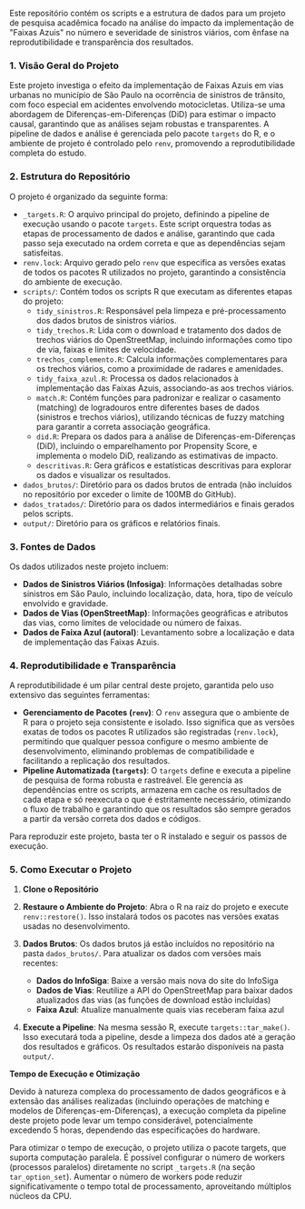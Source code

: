 Este repositório contém os scripts e a estrutura de dados para um projeto de pesquisa acadêmica focado na análise do impacto da implementação de "Faixas Azuis" no número e severidade de sinistros viários, com ênfase na reprodutibilidade e transparência dos resultados.

### 1. Visão Geral do Projeto

Este projeto investiga o efeito da implementação de Faixas Azuis em vias urbanas no município de São Paulo na ocorrência de sinistros de trânsito, com foco especial em acidentes envolvendo motocicletas. Utiliza-se uma abordagem de Diferenças-em-Diferenças (DiD) para estimar o impacto causal, garantindo que as análises sejam robustas e transparentes. A pipeline de dados e análise é gerenciada pelo pacote `targets` do R, e o ambiente de projeto é controlado pelo `renv`, promovendo a reprodutibilidade completa do estudo.

### 2. Estrutura do Repositório

O projeto é organizado da seguinte forma:

* `_targets.R`: O arquivo principal do projeto, definindo a pipeline de execução usando o pacote `targets`. Este script orquestra todas as etapas de processamento de dados e análise, garantindo que cada passo seja executado na ordem correta e que as dependências sejam satisfeitas.
* `renv.lock`: Arquivo gerado pelo `renv` que especifica as versões exatas de todos os pacotes R utilizados no projeto, garantindo a consistência do ambiente de execução.
* `scripts/`: Contém todos os scripts R que executam as diferentes etapas do projeto:
    * `tidy_sinistros.R`: Responsável pela limpeza e pré-processamento dos dados brutos de sinistros viários.
    * `tidy_trechos.R`: Lida com o download e tratamento dos dados de trechos viários do OpenStreetMap, incluindo informações como tipo de via, faixas e limites de velocidade.
    * `trechos_complemento.R`: Calcula informações complementares para os trechos viários, como a proximidade de radares e amenidades.
    * `tidy_faixa_azul.R`: Processa os dados relacionados à implementação das Faixas Azuis, associando-as aos trechos viários.
    * `match.R`: Contém funções para padronizar e realizar o casamento (matching) de logradouros entre diferentes bases de dados (sinistros e trechos viários), utilizando técnicas de fuzzy matching para garantir a correta associação geográfica.
    * `did.R`: Prepara os dados para a análise de Diferenças-em-Diferenças (DiD), incluindo o emparelhamento por Propensity Score, e implementa o modelo DiD, realizando as estimativas de impacto.
    * `descritivas.R`: Gera gráficos e estatísticas descritivas para explorar os dados e visualizar os resultados.
* `dados_brutos/`: Diretório para os dados brutos de entrada (não incluídos no repositório por exceder o limite de 100MB do GitHub).
* `dados_tratados/`: Diretório para os dados intermediários e finais gerados pelos scripts.
* `output/`: Diretório para os gráficos e relatórios finais.

### 3. Fontes de Dados
Os dados utilizados neste projeto incluem:

* **Dados de Sinistros Viários (Infosiga)**: Informações detalhadas sobre sinistros em São Paulo, incluindo localização, data, hora, tipo de veículo envolvido e gravidade.
* **Dados de Vias (OpenStreetMap)**: Informações geográficas e atributos das vias, como limites de velocidade ou número de faixas.
* **Dados de Faixa Azul (autoral)**: Levantamento sobre a localização e data de implementação das Faixas Azuis.

### 4. Reprodutibilidade e Transparência

A reprodutibilidade é um pilar central deste projeto, garantida pelo uso extensivo das seguintes ferramentas:

* **Gerenciamento de Pacotes (`renv`)**: O `renv` assegura que o ambiente de R para o projeto seja consistente e isolado. Isso significa que as versões exatas de todos os pacotes R utilizados são registradas (`renv.lock`), permitindo que qualquer pessoa configure o mesmo ambiente de desenvolvimento, eliminando problemas de compatibilidade e facilitando a replicação dos resultados.
* **Pipeline Automatizada (`targets`)**: O `targets` define e executa a pipeline de pesquisa de forma robusta e rastreável. Ele gerencia as dependências entre os scripts, armazena em cache os resultados de cada etapa e só reexecuta o que é estritamente necessário, otimizando o fluxo de trabalho e garantindo que os resultados são sempre gerados a partir da versão correta dos dados e códigos.

Para reproduzir este projeto, basta ter o R instalado e seguir os passos de execução.

### 5. Como Executar o Projeto

1. **Clone o Repositório**

2. **Restaure o Ambiente do Projeto**:
   Abra o R na raiz do projeto e execute `renv::restore()`. Isso instalará todos os pacotes nas versões exatas usadas no desenvolvimento.

3. **Dados Brutos**: Os dados brutos já estão incluídos no repositório na pasta `dados_brutos/`. Para atualizar os dados com versões mais recentes:
   - **Dados do InfoSiga**: Baixe a versão mais nova do site do InfoSiga
   - **Dados de Vias**: Reutilize a API do OpenStreetMap para baixar dados atualizados das vias (as funções de download estão incluídas)
   - **Faixa Azul**: Atualize manualmente quais vias receberam faixa azul

4. **Execute a Pipeline**: Na mesma sessão R, execute `targets::tar_make()`. Isso executará toda a pipeline, desde a limpeza dos dados até a geração dos resultados e gráficos. Os resultados estarão disponíveis na pasta `output/`.

**Tempo de Execução e Otimização**

Devido à natureza complexa do processamento de dados geográficos e à extensão das análises realizadas (incluindo operações de matching e modelos de Diferenças-em-Diferenças), a execução completa da pipeline deste projeto pode levar um tempo considerável, potencialmente excedendo 5 horas, dependendo das especificações do hardware.

Para otimizar o tempo de execução, o projeto utiliza o pacote targets, que suporta computação paralela. É possível configurar o número de workers (processos paralelos) diretamente no script `_targets.R` (na seção `tar_option_set`). Aumentar o número de workers pode reduzir significativamente o tempo total de processamento, aproveitando múltiplos núcleos da CPU.
